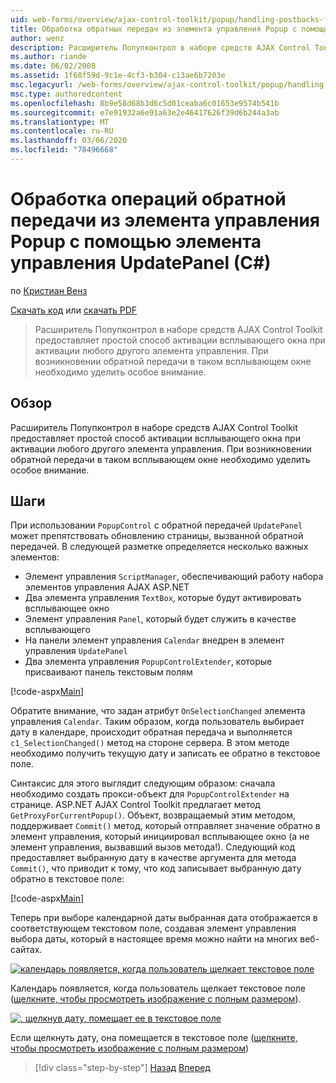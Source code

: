 ```yaml
---
uid: web-forms/overview/ajax-control-toolkit/popup/handling-postbacks-from-a-popup-control-with-an-updatepanel-cs
title: Обработка обратных передач из элемента управления Popup с помощью UpdatePanel (C#) | Документация Майкрософт
author: wenz
description: Расширитель Попупконтрол в наборе средств AJAX Control Toolkit предоставляет простой способ активации всплывающего окна при активации любого другого элемента управления. Необходимо уделить особое внимание...
ms.author: riande
ms.date: 06/02/2008
ms.assetid: 1f68f59d-9c1e-4cf3-b304-c13ae6b7203e
msc.legacyurl: /web-forms/overview/ajax-control-toolkit/popup/handling-postbacks-from-a-popup-control-with-an-updatepanel-cs
msc.type: authoredcontent
ms.openlocfilehash: 8b9e58d68b3d6c5d01ceaba6c01653e9574b541b
ms.sourcegitcommit: e7e91932a6e91a63e2e46417626f39d6b244a3ab
ms.translationtype: MT
ms.contentlocale: ru-RU
ms.lasthandoff: 03/06/2020
ms.locfileid: "78496668"
---
```

# <a name="handling-postbacks-from-a-popup-control-with-an-updatepanel-c"></a>Обработка операций обратной передачи из элемента управления Popup с помощью элемента управления UpdatePanel (C#)

по [Кристиан Венз](https://github.com/wenz)

[Скачать код](https://download.microsoft.com/download/9/3/f/93f8daea-bebd-4821-833b-95205389c7d0/PopupControl2.cs.zip) или [скачать PDF](https://download.microsoft.com/download/2/d/c/2dc10e34-6983-41d4-9c08-f78f5387d32b/popupcontrol2CS.pdf)

> Расширитель Попупконтрол в наборе средств AJAX Control Toolkit предоставляет простой способ активации всплывающего окна при активации любого другого элемента управления. При возникновении обратной передачи в таком всплывающем окне необходимо уделить особое внимание.

## <a name="overview"></a>Обзор

Расширитель Попупконтрол в наборе средств AJAX Control Toolkit предоставляет простой способ активации всплывающего окна при активации любого другого элемента управления. При возникновении обратной передачи в таком всплывающем окне необходимо уделить особое внимание.

## <a name="steps"></a>Шаги

При использовании `PopupControl` с обратной передачей `UpdatePanel` может препятствовать обновлению страницы, вызванной обратной передачей. В следующей разметке определяется несколько важных элементов:

- Элемент управления `ScriptManager`, обеспечивающий работу набора элементов управления AJAX ASP.NET
- Два элемента управления `TextBox`, которые будут активировать всплывающее окно
- Элемент управления `Panel`, который будет служить в качестве всплывающего
- На панели элемент управления `Calendar` внедрен в элемент управления `UpdatePanel`
- Два элемента управления `PopupControlExtender`, которые присваивают панель текстовым полям

[!code-aspx[Main](handling-postbacks-from-a-popup-control-with-an-updatepanel-cs/samples/sample1.aspx)]

Обратите внимание, что задан атрибут `OnSelectionChanged` элемента управления `Calendar`. Таким образом, когда пользователь выбирает дату в календаре, происходит обратная передача и выполняется `c1_SelectionChanged()` метод на стороне сервера. В этом методе необходимо получить текущую дату и записать ее обратно в текстовое поле.

Синтаксис для этого выглядит следующим образом: сначала необходимо создать прокси-объект для `PopupControlExtender` на странице. ASP.NET AJAX Control Toolkit предлагает метод `GetProxyForCurrentPopup()`. Объект, возвращаемый этим методом, поддерживает `Commit()` метод, который отправляет значение обратно в элемент управления, который инициировал всплывающее окно (а не элемент управления, вызвавший вызов метода!). Следующий код предоставляет выбранную дату в качестве аргумента для метода `Commit()`, что приводит к тому, что код записывает выбранную дату обратно в текстовое поле:

[!code-aspx[Main](handling-postbacks-from-a-popup-control-with-an-updatepanel-cs/samples/sample2.aspx)]

Теперь при выборе календарной даты выбранная дата отображается в соответствующем текстовом поле, создавая элемент управления выбора даты, который в настоящее время можно найти на многих веб-сайтах.

[![календарь появляется, когда пользователь щелкает текстовое поле](handling-postbacks-from-a-popup-control-with-an-updatepanel-cs/_static/image2.png)](handling-postbacks-from-a-popup-control-with-an-updatepanel-cs/_static/image1.png)

Календарь появляется, когда пользователь щелкает текстовое поле ([щелкните, чтобы просмотреть изображение с полным размером](handling-postbacks-from-a-popup-control-with-an-updatepanel-cs/_static/image3.png)).

[![, щелкнув дату, помещает ее в текстовое поле](handling-postbacks-from-a-popup-control-with-an-updatepanel-cs/_static/image5.png)](handling-postbacks-from-a-popup-control-with-an-updatepanel-cs/_static/image4.png)

Если щелкнуть дату, она помещается в текстовое поле ([щелкните, чтобы просмотреть изображение с полным размером](handling-postbacks-from-a-popup-control-with-an-updatepanel-cs/_static/image6.png))

> [!div class="step-by-step"]
> [Назад](using-multiple-popup-controls-cs.md)
> [Вперед](handling-postbacks-from-a-popup-control-without-an-updatepanel-cs.md)
